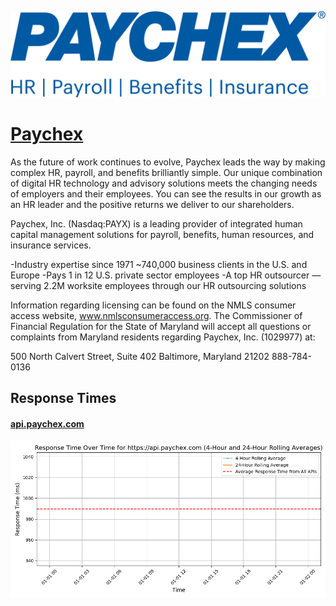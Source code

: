 [![Visit Paychex](imagePreview.png)](https://paychex.com)

# [Paychex](https://paychex.com)

As the future of work continues to evolve, Paychex leads the way by making complex HR, payroll, and benefits brilliantly simple. Our unique combination of digital HR technology and advisory solutions meets the changing needs of employers and their employees. You can see the results in our growth as an HR leader and the positive returns we deliver to our shareholders.

Paychex, Inc. (Nasdaq:PAYX) is a leading provider of integrated human capital management solutions for payroll, benefits, human resources, and insurance services.

-Industry expertise since 1971
~740,000 business clients in the U.S. and Europe
-Pays 1 in 12 U.S. private sector employees
-A top HR outsourcer — serving 2.2M worksite employees through our HR outsourcing solutions

Information regarding licensing can be found on the NMLS consumer access website, www.nmlsconsumeraccess.org. The Commissioner of Financial Regulation for the State of Maryland will accept all questions or complaints from Maryland residents regarding Paychex, Inc. (1029977) at:

500 North Calvert Street, Suite 402
Baltimore, Maryland 21202
888-784-0136

## Response Times

#### [api.paychex.com](https://api.paychex.com)

![api.paychex.com](response-time-charts/6170692e706179636865782e636f6d.png)
